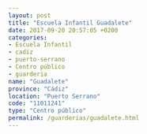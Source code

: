 ```yaml
---
layout: post
title: "Escuela Infantil Guadalete"
date: 2017-09-20 20:57:05 +0200
categories:
- Escuela Infantil
- cadiz
- puerto-serrano
- Centro público
- guarderia
name: "Guadalete"
province: "Cádiz"
location: "Puerto Serrano"
code: "11011241"
type: "Centro público"
permalink: /guarderias/guadalete.html
---
```

